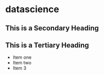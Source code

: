 # datascience
## This is a Secondary Heading
## This is a Tertiary Heading
* Item one
* Item two
* Item 3
